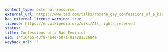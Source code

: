 ```yaml
---
content_type: external-resource
external_url: https://www.ted.com/talks/roxane_gay_confessions_of_a_bad_feminist
has_external_license_warning: true
license: https://en.wikipedia.org/wiki/All_rights_reserved
status: ''
title: Confessions of a Bad Feminist
uid: 14f16465-43f8-4b4e-b071-01a8d132684e
wayback_url: ''
---
```

